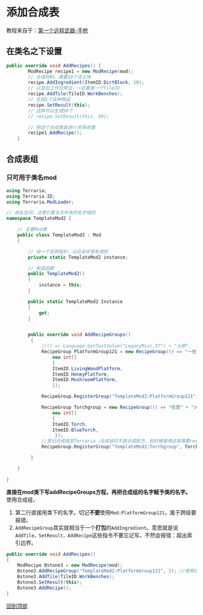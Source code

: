 # 添加合成表
教程来自于：[第一个远程武器-手枪](https://fs49.org/2020/03/09/%e7%ac%ac%e4%b8%80%e4%b8%aa%e8%bf%9c%e7%a8%8b%e6%ad%a6%e5%99%a8-%e6%89%8b%e6%9e%aa/ "裙中世界-第一部分")

## 在类名之下设置
```C#
public override void AddRecipes() {
        ModRecipe recipe1 = new ModRecipe(mod);
        // 合成材料，需要10个泥土块
        recipe.AddIngredient(ItemID.DirtBlock, 10);
        // 以及在工作台旁边，一定要是一个TileID
        recipe.AddTile(TileID.WorkBenches);
        // 生成1个这种物品
        recipe.SetResult(this);
        // 这样可以生成50个
        // recipe.SetResult(this, 50);

        // 把这个合成表装进tr的系统里
        recipe1.AddRecipe();
    }
```

## 合成表组

### 只可用于类名mod
```C#
using Terraria;
using Terraria.ID;
using Terraria.ModLoader;

// 命名空间，注意它要与文件夹的名字相同
namespace TemplateMod2 {

    // 主要Mod类
    public class TemplateMod2 : Mod
    {

        // 给一个实例指针，以后会非常有用的
        private static TemplateMod2 instance;

        // 构造函数
        public TemplateMod2()
        {
            instance = this;
        }

        public static TemplateMod2 Instance
        {
            get;
        }


        public override void AddRecipeGroups()
         {
             //() => Language.GetTextValue("LegacyMisc.37") + "火把",
             RecipeGroup PlatformGroup121 = new RecipeGroup(() => "一些平台",
                 new int[]
                 {
                 ItemID.LivingWoodPlatform,
                 ItemID.HoneyPlatform,
                 ItemID.MushroomPlatform,
                 });

             RecipeGroup.RegisterGroup("TemplateMod2:PlatformGroup121", PlatformGroup121);

             RecipeGroup Torchgroup = new RecipeGroup(() => "任意" + "火把",
                 new int[]
                 {
                 ItemID.Torch,
                 ItemID.BlueTorch,
                  });
             //登记合成组至Terraria（合成组可不是合成配方，到时候使用还是需要recipe1.AddRecipe();）：这个东西第一个参数是名字，第二个参数是上面的合成组
             RecipeGroup.RegisterGroup("TemplateMod2:Torchgroup", Torchgroup);

         }

    }

}
```
    
**直接在mod类下写addRecipeGroups方程，再把合成组的名字赋予类的名字。**  
使用合成组，
1. 第二行直接用类下的名字。切记**不要**使用`Mod:PlatformGroup121`，属于跨级要报错。
2. `AddRecipeGroup`其实就相当于一个**打包**的`AddIngredient`。意思就是说`AddTile，SetResult，AddRecipe`这些指令不要忘记写，不然会报错：超出索引边界。

```C#
public override void AddRecipes()
{
    ModRecipe Bstone3 = new ModRecipe(mod);
    Bstone3.AddRecipeGroup("TemplateMod2:PlatformGroup121", 2); //使用合成组，名字，需要数量
    Bstone3.AddTile(TileID.WorkBenches);
    Bstone3.SetResult(this);
    Bstone3.AddRecipe();
}
```

[回到顶部](#添加合成表)

